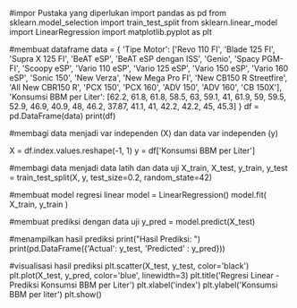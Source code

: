 #impor Pustaka yang diperlukan
import pandas as pd
from sklearn.model_selection import train_test_split
from sklearn.linear_model import LinearRegression
import matplotlib.pyplot as plt

#membuat dataframe
data = {
    'Tipe Motor': ['Revo 110 FI', 'Blade 125 FI', 'Supra X 125 FI', 'BeAT eSP', 'BeAT eSP dengan ISS', 'Genio', 'Spacy PGM-FI', 'Scoopy eSP', 'Vario 110 eSP', 'Vario 125 eSP', 'Vario 150 eSP', 'Vario 160 eSP', 'Sonic 150', 'New Verza', 'New Mega Pro FI', 'New CB150 R Streetfire', 'All New CBR150 R', 'PCX 150', 'PCX 160', 'ADV 150', 'ADV 160', 'CB 150X'],
    'Konsumsi BBM per Liter': [62.2, 61.8, 61.8, 58.5, 63, 59.1, 41, 61.9, 59, 59.5, 52.9, 46.9, 40.9, 48, 46.2, 37.87, 41.1, 41, 42.2, 42.2, 45, 45.3]
}
df = pd.DataFrame(data)
print(df)

#membagi data menjadi var independen (X) dan data var independen (y)


X = df.index.values.reshape(-1, 1)
y = df['Konsumsi BBM per Liter']

#membagi data menjadi data latih dan data uji
X_train, X_test, y_train, y_test = train_test_split(X, y, test_size=0.2, random_state=42)

#membuat model regresi linear
model = LinearRegression()
model.fit(
    X_train, y_train
)

#membuat prediksi dengan data uji
y_pred = model.predict(X_test)

#menampilkan hasil prediksi
print("Hasil Prediksi: ")
print(pd.DataFrame({'Actual': y_test, 'Predicted' : y_pred}))

#visualisasi hasil prediksi
plt.scatter(X_test, y_test, color='black')
plt.plot(X_test, y_pred, color='blue', linewidth=3)
plt.title('Regresi Linear - Prediksi Konsumsi BBM per Liter')
plt.xlabel('index')
plt.ylabel('Konsumsi BBM per liter')
plt.show()

